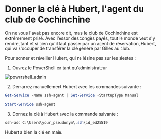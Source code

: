 # Donner la clé à Hubert, l'agent du club de Cochinchine

On ne vous l'avait pas encore dit, mais le club de Cochinchine est extrêmement prisé. Avec l'essor des congès payés, tout le monde veut s'y rendre, tant et si bien qu'il faut passer par un agent de réservation, Hubert, qui va s'occuper de transférer la clé généré par Gilles au club. 

Pour sonner et réveiller Hubert, qui ne lésine pas sur les siestes : 

1. Ouvrez le PowerShell en tant qu'administrateur 

![powershell_admin](https://github.com/user-attachments/assets/85b6fcd8-7243-465e-94b6-9d52c24563cf)

2. Démarrez manuellement Hubert  avec les commandes suivante : 

```powershell
Get-Service -Name ssh-agent | Set-Service -StartupType Manual
```

```powershell
Start-Service ssh-agent
```

3. Donnez la clé à Hubert avec la commande suivante : 

```powershell
ssh-add C:\Users\your_pseudonym\.ssh\id_ed25519
```

Hubert a bien la clé en main. 
